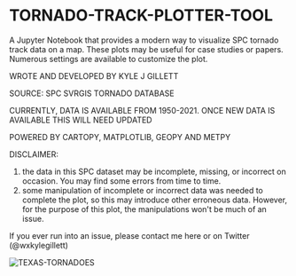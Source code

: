 # TORNADO-TRACK-PLOTTER-TOOL
A Jupyter Notebook that provides a modern way to visualize SPC tornado track data on a map. These plots may be useful for case studies or papers. Numerous settings are available to customize the plot.


WROTE AND DEVELOPED BY KYLE J GILLETT

SOURCE: SPC SVRGIS TORNADO DATABASE

CURRENTLY, DATA IS AVAILABLE FROM 1950-2021. ONCE NEW DATA IS AVAILABLE THIS WILL NEED UPDATED

POWERED BY CARTOPY, MATPLOTLIB, GEOPY AND METPY

DISCLAIMER: 
1. the data in this SPC dataset may be incomplete, missing, or incorrect on occasion. You may find some errors from time to time.
2. some manipulation of incomplete or incorrect data was needed to complete the plot, so this may introduce other erroneous data. However, for the purpose of this plot, the manipulations won't be much of an issue.

If you ever run into an issue, please contact me here or on Twitter (@wxkylegillett)

![TEXAS-TORNADOES](https://user-images.githubusercontent.com/100786530/213835427-fa30d68a-3ec1-42e1-8ff0-30558ff4d371.png)
